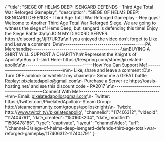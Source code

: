 {
    "title": "SIEGE OF HELMS DEEP: ISENGARD DEFENDS - Third Age Total War Reforged Gameplay",
    "description": "SIEGE OF HELMS DEEP: ISENGARD DEFENDS - Third Age Total War Reforged Gameplay - Hey guys! Welcome to Another Third Age Total War Reforged Siege. We are going to witness the siege of Hems Deep, but Isengard is defending this time! Enjoy the Siege Battle :D\n\nJOIN MY DISCORD SERVER: https:\/\/discord.gg\/JjR7UR3\n\nIf you enjoyed the video don't forget to Like and Leave a comment :D\n\n-----------------------------------------PA Merchandise---------------------------------------------\n\nBUYING A SHIRT WILL SUPPORT A CHARITY!\n\nRepresent the Knight's of Apollo!\nBuy a T-shirt Here: https:\/\/teespring.com\/stores\/pixelated-apollo\n\n----------------------------------How You Can Support Me! -----------------------------------\n\n- Like, share and leave a comment :D\n- Turn OFF adblock or whitelist my channel\n- Send me a GREAT battle Replay: pixelatedapollo@gmail.com\n- Purchase a Server at: https:\/\/oasis-hosting.net\/ and use this discount code - PA2017 \n\n------------------------------------------Connect With Me!-----------------------------------------\n\n- Email: pixelatedapollo@gmail.com\n- Twitter: https:\/\/twitter.com\/PixelatedApollo\n- Steam Group:  http:\/\/steamcommunity.com\/groups\/apollosknights\n- Twitch: http:\/\/www.twitch.tv\/pixelatedapollo",
    "channelid": "117406312",
    "videoid": "117404791",
    "date_created": "1501603204",
    "date_modified": "1506478185",
    "type": "captivate",
    "layout": "channelVideo",
    "url": "\/channel-3\/siege-of-helms-deep-isengard-defends-third-age-total-war-reforged-gameplay\/117406312-117404791"
}